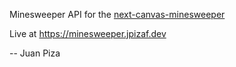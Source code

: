 Minesweeper API for the [next-canvas-minesweeper](https://github.com/PizaJoan/next-canvas-minesweeper)

Live at https://minesweeper.jpizaf.dev

-- Juan Piza
